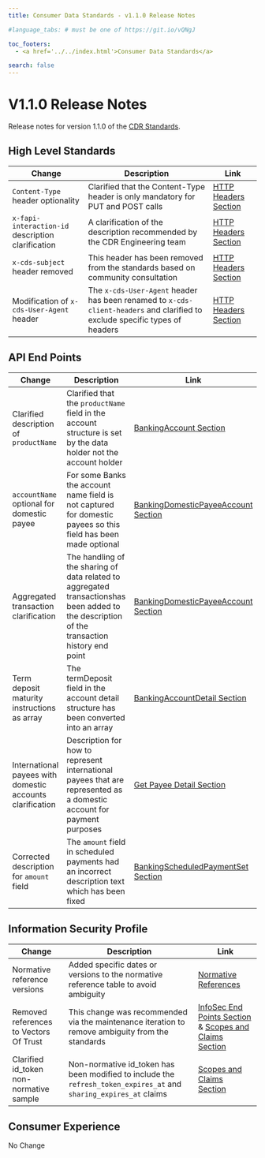 ```yaml
---
title: Consumer Data Standards - v1.1.0 Release Notes

#language_tabs: # must be one of https://git.io/vQNgJ

toc_footers:
  - <a href='../../index.html'>Consumer Data Standards</a>

search: false
---
```


# V1.1.0 Release Notes
Release notes for version 1.1.0 of the [CDR Standards](../../index.html).

## High Level Standards
|Change|Description|Link|
|------|-----------|----|
|`Content-Type` header optionality|Clarified that the Content-Type header is only mandatory for PUT and POST calls|[HTTP Headers Section](../../index.html#http-headers)
|`x-fapi-interaction-id` description clarification|A clarification of the description recommended by the CDR Engineering team|[HTTP Headers Section](../../index.html#http-headers)
|`x-cds-subject` header removed| This header has been removed from the standards based on community consultation|[HTTP Headers Section](../../index.html#http-headers)
|Modification of `x-cds-User-Agent` header|The `x-cds-User-Agent` header has been renamed to `x-cds-client-headers` and clarified to exclude specific types of headers|[HTTP Headers Section](../../index.html#http-headers)

## API End Points
|Change|Description|Link|
|------|-----------|----|
|Clarified description of `productName`|Clarified that the `productName` field in the account structure is set by the data holder not the account holder|[BankingAccount Section](../../index.html#schemabankingaccount)
|`accountName` optional for domestic payee|For some Banks the account name field is not captured for domestic payees so this field has been made optional|[BankingDomesticPayeeAccount Section](../../index.html#tocSbankingdomesticpayeeaccount)
|Aggregated transaction clarification|The handling of the sharing of data related to aggregated transactionshas been added to the description of the transaction history end point|[BankingDomesticPayeeAccount Section](../../index.html#get-transactions-for-account)
|Term deposit maturity instructions as array|The termDeposit field in the account detail structure has been converted into an array|[BankingAccountDetail Section](../../index.html#tocSbankingaccountdetail)
|International payees with domestic accounts clarification| Description for how to represent international payees that are represented as a domestic account for payment purposes|[Get Payee Detail Section](../../index.html#get-payee-detail)
|Corrected description for `amount` field| The `amount` field in scheduled payments had an incorrect description text which has been fixed|[BankingScheduledPaymentSet Section](../../index.html#tocSbankingscheduledpaymentset)

## Information Security Profile
|Change|Description|Link|
|------|-----------|----|
|Normative reference versions|Added specific dates or versions to the normative reference table to avoid ambiguity|[Normative References](../../index.html#normative-references)
|Removed references to Vectors Of Trust|This change was recommended via the maintenance iteration to remove ambiguity from the standards|[InfoSec End Points Section](../../index.html#end-points) & [Scopes and Claims Section](../../index.html#scopes-and-claims)
|Clarified id_token non-normative sample|Non-normative id_token has been modified to include the `refresh_token_expires_at` and `sharing_expires_at` claims|[Scopes and Claims Section](../../index.html#/#scopes-and-claims)

## Consumer Experience
No Change
